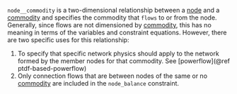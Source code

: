 `node__commodity` is a two-dimensional relationship between a [node](@ref) and a [commodity](@ref) and specifies the commodity that `flows` to or from the node. Generally, since flows are not dimensioned by [commodity](@ref), this has no meaning in terms of the variables and constraint equations. However, there are two specific uses for this relationship:
1. To specify that specific network physics should apply to the network formed by the member nodes for that commodity. See [powerflow](@ref ptdf-based-powerflow)
2. Only connection flows that are between nodes of the same or no [commodity](@ref) are included in the `node_balance` constraint.
